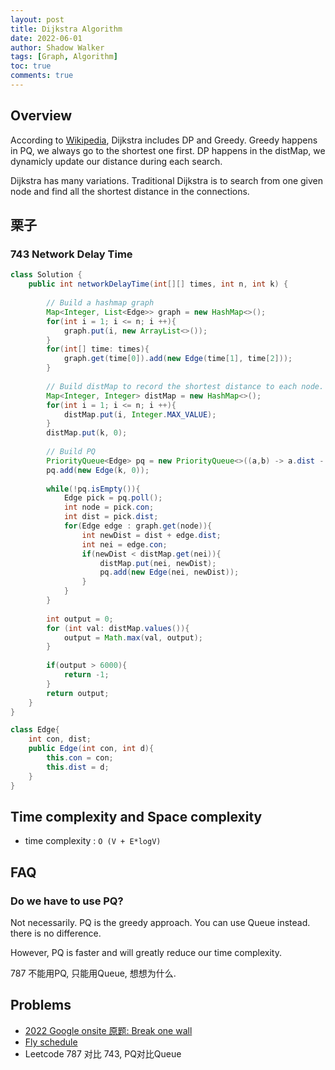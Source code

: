 ```yaml
---
layout: post
title: Dijkstra Algorithm
date: 2022-06-01
author: Shadow Walker
tags: [Graph, Algorithm]
toc: true
comments: true
---
```



## Overview

According to [Wikipedia](https://en.wikipedia.org/wiki/Dijkstra%27s_algorithm), Dijkstra includes DP and Greedy. Greedy happens in PQ, we always go to the shortest one first. DP happens in the distMap, we dynamicly update our distance during each search. 

Dijkstra has many variations. Traditional Dijkstra is to search from one given node and find all the shortest distance in the connections. 

## 栗子

### 743 Network Delay Time

```java
class Solution {
    public int networkDelayTime(int[][] times, int n, int k) {
        
        // Build a hashmap graph
        Map<Integer, List<Edge>> graph = new HashMap<>();
        for(int i = 1; i <= n; i ++){
            graph.put(i, new ArrayList<>());
        }
        for(int[] time: times){
            graph.get(time[0]).add(new Edge(time[1], time[2]));
        }
        
        // Build distMap to record the shortest distance to each node. 
        Map<Integer, Integer> distMap = new HashMap<>();
        for(int i = 1; i <= n; i ++){
            distMap.put(i, Integer.MAX_VALUE);
        }
        distMap.put(k, 0);
        
        // Build PQ
        PriorityQueue<Edge> pq = new PriorityQueue<>((a,b) -> a.dist - b.dist);
        pq.add(new Edge(k, 0));
        
        while(!pq.isEmpty()){
            Edge pick = pq.poll();
            int node = pick.con;
            int dist = pick.dist;
            for(Edge edge : graph.get(node)){
                int newDist = dist + edge.dist;
                int nei = edge.con;
                if(newDist < distMap.get(nei)){
                    distMap.put(nei, newDist);
                    pq.add(new Edge(nei, newDist));
                }
            }
        }
        
        int output = 0;
        for (int val: distMap.values()){
            output = Math.max(val, output);
        }
        
        if(output > 6000){
            return -1;
        }
        return output;
    }
}

class Edge{
    int con, dist;
    public Edge(int con, int d){
        this.con = con;
        this.dist = d;
    }
}
```

## Time complexity and Space complexity

- time complexity : `O (V + E*logV) `

## FAQ

### Do we have to use PQ? 

Not necessarily. PQ is the greedy approach. You can use Queue instead. there is no difference. 

However, PQ is faster and will greatly reduce our time complexity. 

787 不能用PQ, 只能用Queue, 想想为什么. 

## Problems

- [2022 Google onsite 原题: Break one wall](https://leetcode.com/discuss/interview-question/353827/Google-or-Onsite-or-Shortest-Path-Breaking-Through-Walls/320514)
- [Fly schedule](https://leetcode.com/discuss/interview-question/1670250/google-phone-airplane-schedule)
- Leetcode 787 对比 743, PQ对比Queue
